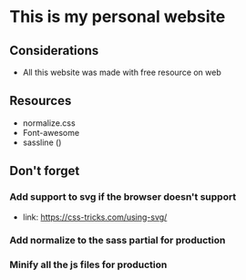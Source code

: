 # This is my personal website

## Considerations
* All this website was made with free resource on web

## Resources
* normalize.css
* Font-awesome
* sassline ()


## Don't forget

### Add support to svg if the browser doesn't support
* link: https://css-tricks.com/using-svg/

### Add normalize to the sass partial for production

### Minify all the js files for production
